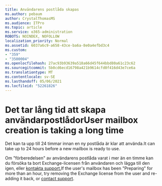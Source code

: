 ```yaml
---
title: Användarens postlåda skapas
ms.author: pebaum
author: CrystalThomasMS
ms.audience: ITPro
ms.topic: article
ms.service: o365-administration
ROBOTS: NOINDEX, NOFOLLOW
localization_priority: Normal
ms.assetid: 6037a6c9-a658-43ce-ba6a-8e0a4efbd3c4
ms.custom:
- "359"
- "3500004"
ms.openlocfilehash: 27ac93b93639a518a66d45f644bbd80a61c23c62
ms.sourcegitcommit: 5b0cd6ecd16798a421b9614cfd0f416d43e7ce6a
ms.translationtype: MT
ms.contentlocale: sv-SE
ms.lasthandoff: 05/06/2021
ms.locfileid: "52261826"
---
```

# <a name="user-mailbox-creation-is-taking-a-long-time"></a><span data-ttu-id="d078b-102">Det tar lång tid att skapa användarpostlådor</span><span class="sxs-lookup"><span data-stu-id="d078b-102">User mailbox creation is taking a long time</span></span>

<span data-ttu-id="d078b-103">Det kan ta upp till 24 timmar innan en ny postlåda är klar att använda.</span><span class="sxs-lookup"><span data-stu-id="d078b-103">It can take up to 24 hours before a new mailbox is ready to use.</span></span>
  
<span data-ttu-id="d078b-104">Om "förberedelsen" av användarens postlåda varat i mer än en timme kan du försöka ta bort Exchange-licensen från användaren och lägga till den igen, eller [kontakta support.](/microsoft-365/admin/contact-support-for-business-products?tabs=online)</span><span class="sxs-lookup"><span data-stu-id="d078b-104">If the user's mailbox has been "Preparing" for more than an hour, try removing the Exchange license from the user and re-adding it back, or [contact support](/microsoft-365/admin/contact-support-for-business-products?tabs=online).</span></span>
